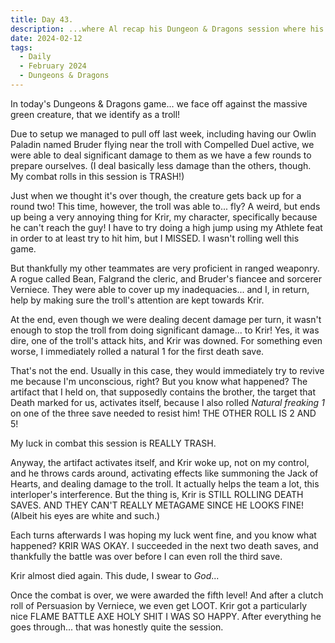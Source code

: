```yaml
---
title: Day 43.
description: ...where Al recap his Dungeon & Dragons session where his character went through some stuff.
date: 2024-02-12
tags: 
  - Daily
  - February 2024
  - Dungeons & Dragons
---
```


In today's Dungeons & Dragons game... we face off against the massive green creature, that we identify as a troll!

Due to setup we managed to pull off last week, including having our Owlin Paladin named Bruder flying near the troll with Compelled Duel active, we were able to deal significant damage to them as we have a few rounds to prepare ourselves. (I deal basically less damage than the others, though. My combat rolls in this session is TRASH!)

Just when we thought it's over though, the creature gets back up for a round two! This time, however, the troll was able to... fly? A weird, but ends up being a very annoying thing for Krir, my character, specifically because he can't reach the guy! I have to try doing a high jump using my Athlete feat in order to at least try to hit him, but I MISSED. I wasn't rolling well this game.

But thankfully my other teammates are very proficient in ranged weaponry. A rogue called Bean, Falgrand the cleric, and Bruder's fiancee and sorcerer Verniece. They were able to cover up my inadequacies... and I, in return, help by making sure the troll's attention are kept towards Krir.

At the end, even though we were dealing decent damage per turn, it wasn't enough to stop the troll from doing significant damage... to Krir! Yes, it was dire, one of the troll's attack hits, and Krir was downed. For something even worse, I immediately rolled a natural 1 for the first death save.

That's not the end. Usually in this case, they would immediately try to revive me because I'm unconscious, right? But you know what happened? The artifact that I held on, that supposedly contains the brother, the target that Death marked for us, activates itself, because I also rolled *Natural freaking 1* on one of the three save needed to resist him! THE OTHER ROLL IS 2 AND 5!

My luck in combat this session is REALLY TRASH.

Anyway, the artifact activates itself, and Krir woke up, not on my control, and he throws cards around, activating effects like summoning the Jack of Hearts, and dealing damage to the troll. It actually helps the team a lot, this interloper's interference. But the thing is, Krir is STILL ROLLING DEATH SAVES. AND THEY CAN'T REALLY METAGAME SINCE HE LOOKS FINE! (Albeit his eyes are white and such.)

Each turns afterwards I was hoping my luck went fine, and you know what happened? KRIR WAS OKAY. I succeeded in the next two death saves, and thankfully the battle was over before I can even roll the third save.

Krir almost died again. This dude, I swear to *God*...

Once the combat is over, we were awarded the fifth level! And after a clutch roll of Persuasion by Verniece, we even get LOOT. Krir got a particularly nice FLAME BATTLE AXE HOLY SHIT I WAS SO HAPPY. After everything he goes through... that was honestly quite the session. 